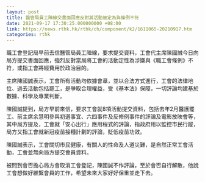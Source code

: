 ```yaml
---
layout: post
title: 醫管局員工陣線交書面回應反對其活動被定為與條例不符
date: 2021-09-17 17:30:25.000000000 +08:00
link: https://news.rthk.hk/rthk/ch/component/k2/1611065-20210917.htm
categories: rthk
---
```


職工會登記局早前去信醫管局員工陣線，要求提交資料，工會代主席陳國誠今日向局方提交書面回應，強烈反對當局將工會的活動定性為涉嫌與《職工會條例》不符，或指工會將經費用於政治目的。

主席陳國誠表示，工會所有活動均依據會章，並以合法方式進行，工會的法律地位、過去活動包括罷工，是爭取合理權益，受《基本法》保障，一切評論均建基於數據、科學及專業判斷。

陳國誠提到，局方早前來信，要求工會就8項活動提交資料，包括去年2月醫護罷工、前主席余慧明參與初選事宜、六四事件及反修例事件的評論及電影放映會等，其中局方提及，工會就「安心出行」應用程式的評論，指政府用以監控市民行蹤，局方又指工會就新冠疫苗接種計劃的評論，貶低疫苗功效。

陳國誠表示，工會關切市民健康，有關人的性命及人道災難，是自然正常工會活動，工會並無向局方提交會員資料。

被問到會否擔心局方會取消工會登記，陳國誠不作評論，至於會否自行解散，他說工會想做好維繫會員的工作，希望未來大家好好保重並走下去。
